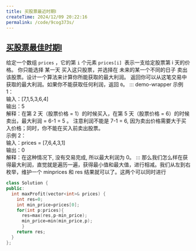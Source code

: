 ```yaml
---
title: 买股票最近时期Ⅰ
createTime: 2024/12/09 20:22:16
permalink: /code/9cog373s/
---
```

## [买股票最佳时期I](https://leetcode.cn/problems/best-time-to-buy-and-sell-stock/description/)
给定一个数组 `prices` ，它的第 `i` 个元素 `prices[i] `表示一支给定股票第 i 天的价格。
你只能选择 某一天 买入这只股票，并选择在 未来的某一个不同的日子 卖出该股票。设计一个算法来计算你所能获取的最大利润。
返回你可以从这笔交易中获取的最大利润。如果你不能获取任何利润，返回 `0`。
::: demo-wrapper
示例 1：\
输入：[7,1,5,3,6,4]\
输出：5\
解释：在第 2 天（股票价格 = 1）的时候买入，在第 5 天（股票价格 = 6）的时候卖出，最大利润 = 6-1 = 5 。
注意利润不能是 7-1 = 6, 因为卖出价格需要大于买入价格；同时，你不能在买入前卖出股票。\
示例 2：\
输入：prices = [7,6,4,3,1] \
输出：0 \
解释：在这种情况下, 没有交易完成, 所以最大利润为 0。
:::
那么我们怎么样在获得最大利润，直觉就是遍历一遍，获得最小值和最大值，进行相减。我们从左到右枚举，维护一个 minprices 和 res 结果就可以了。这两个可以同时进行
```c++
class Solution {
public:
  int maxProfit(vector<int>& prices) {
    int res=0;
    int min_price=prices[0];
    for(int p:prices){
      res=max(res,p-min_price);
      min_price=min(min_price,p);
      }
    return res;
  }
};
```
